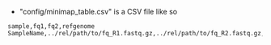 * "config/minimap_table.csv" is a CSV file like so

```
sample,fq1,fq2,refgenome
SampleName,../rel/path/to/fq_R1.fastq.gz,../rel/path/to/fq_R2.fastq.gz,../path/to/refgenome.fa
```